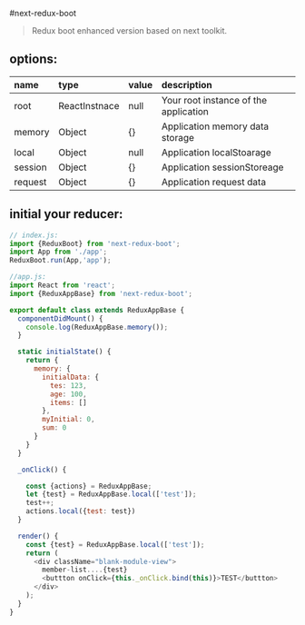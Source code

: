 #next-redux-boot
> Redux boot enhanced version based on next toolkit.


## options:
| name | type | value | description |
| :----| :----| :----| :----|
| root  | ReactInstnace | null | Your root instance of the application |
| memory  | Object | {} | Application memory data storage |
| local  | Object | null | Application localStoarage |
| session  | Object | {} | Application sessionStoreage |
| request  | Object | {} | Application request data |


## initial your reducer:
```javascript
// index.js:
import {ReduxBoot} from 'next-redux-boot';
import App from './app';
ReduxBoot.run(App,'app');

//app.js:
import React from 'react';
import {ReduxAppBase} from 'next-redux-boot';

export default class extends ReduxAppBase {
  componentDidMount() {
    console.log(ReduxAppBase.memory());
  }

  static initialState() {
    return {
      memory: {
        initialData: {
          tes: 123,
          age: 100,
          items: []
        },
        myInitial: 0,
        sum: 0
      }
    }
  }

  _onClick() {

    const {actions} = ReduxAppBase;
    let {test} = ReduxAppBase.local(['test']);
    test++;
    actions.local({test: test})
  }

  render() {
    const {test} = ReduxAppBase.local(['test']);
    return (
      <div className="blank-module-view">
        member-list....{test}
        <buttton onClick={this._onClick.bind(this)}>TEST</buttton>
      </div>
    );
  }
}

```
